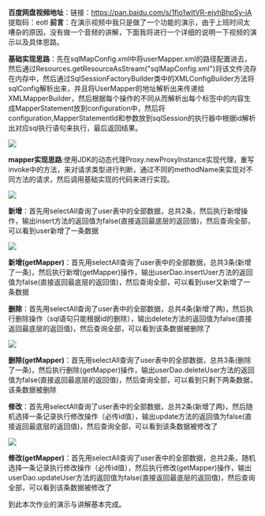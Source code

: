
**百度网盘视频地址**：链接：https://pan.baidu.com/s/1fio1wItVR-ejvhBhpSy-iA 
 提取码：eotl 
**前言**：在演示视频中我只是做了一个功能的演示，由于上班时间太嘈杂的原因，没有做一个音频的讲解，下面我将进行一个详细的说明一下视频的演示以及具体思路。

**基础实现思路**：先在sqlMapConfig.xml中将userMapper.xml的路径配置进去，然后通过Resources.getResourceAsStream("sqlMapConfig.xml")将该文件流存在内存中，然后通过SqlSessionFactoryBuilder类中的XMLConfigBuilder方法将sqlConfig解析出来，并且将UserMapper的地址解析出来传递给XMLMapperBuilder，然后根据每个操作的不同从而解析出每个标签中的内容生成MapperStatement放到configuration中，然后将configuration,MapperStatementId和参数放到sqlSession的执行器中根据id解析出对应sql执行语句来执行，最后返回结果。

![](https://github.com/CloneZhang/step_one_modual_one/tree/master/img/1588065419746.png)

**mapper实现思路**:使用JDK的动态代理Proxy.newProxyInstance实现代理，重写invoke中的方法，来对请求类型进行判断，通过不同的methodName来实现对不同方法的请求，然后调用基础实现的代码来进行实现。

![](https://github.com/CloneZhang/step_one_modual_one/tree/master/img/1588065251922.png)

**新增**：首先用selectAll查询了user表中的全部数据，总共2条，然后执行新增操作，输出insert方法的返回值为false(直接返回最底层的返回值)，然后查询全部，可以看到user新增了一条数据

![](https://github.com/CloneZhang/step_one_modual_one/tree/master/img/1588065090730.png)

 **新增(getMapper)**：首先用selectAll查询了user表中的全部数据，总共3条(新增了一条)，然后执行新增(getMapper)操作，输出userDao.insertUser方法的返回值为false(直接返回最底层的返回值)，然后查询全部，可以看到user又新增了一条数据 

**删除**：首先用selectAll查询了user表中的全部数据，总共4条(新增了两)，然后执行删除操作（sql语句只能根据id的删除），输出delete方法的返回值为false(直接返回最底层的返回值)，然后查询全部，可以看到该条数据被删除了

![](https://github.com/CloneZhang/step_one_modual_one/tree/master/img/1588065767813.png)

 **删除(getMapper)**：首先用selectAll查询了user表中的全部数据，总共3条(删除了一条)，然后执行删除(getMapper)操作，输出userDao.deleteUser方法的返回值为false(直接返回最底层的返回值)，然后查询全部，可以看到只剩下两条数据，该条数据被删除

**修改**：首先用selectAll查询了user表中的全部数据，总共2条(新增了两)，然后随机选择一条记录执行修改操作（必传id值），输出update方法的返回值为false(直接返回最底层的返回值)，然后查询全部，可以看到该条数据被修改了

![](https://github.com/CloneZhang/step_one_modual_one/tree/master/img/1588066003061.png)

 **修改(getMapper)**：首先用selectAll查询了user表中的全部数据，总共2条，随机选择一条记录执行修改操作（必传id值），然后执行修改(getMapper)操作，输出userDao.updateUser方法的返回值为false(直接返回最底层的返回值)，然后查询全部，可以看到该条数据被修改了

到此本次作业的演示与讲解基本完成。

